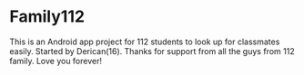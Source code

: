 # Family112
This is an Android app project for 112 students to look up for classmates easily. Started by Derican(16).
Thanks for support from all the guys from 112 family. Love you forever!
